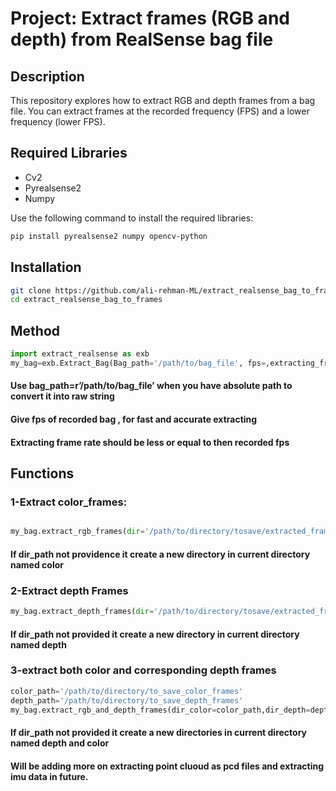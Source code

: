 # Project: Extract frames (RGB and depth) from RealSense bag file

## Description
This repository explores how to extract RGB and depth frames from a bag file. You can extract frames at the recorded frequency (FPS) and a lower frequency (lower FPS).

## Required Libraries
- Cv2
- Pyrealsense2
- Numpy

Use the following command to install the required libraries:

```bash
pip install pyrealsense2 numpy opencv-python
```

## Installation

```bash
git clone https://github.com/ali-rehman-ML/extract_realsense_bag_to_frames.git
cd extract_realsense_bag_to_frames
```

## Method

```python
import extract_realsense as exb
my_bag=exb.Extract_Bag(Bag_path='/path/to/bag_file', fps=,extracting_frame_rate=)
```
#### Use bag_path=r’/path/to/bag_file’ when you have absolute path to convert it into raw string
#### Give fps of recorded bag , for fast and accurate extracting
#### Extracting frame rate should be less or equal to then recorded fps


## Functions
### 1-Extract color_frames:
```python

my_bag.extract_rgb_frames(dir='/path/to/directory/tosave/extracted_frames')
```

#### If dir_path not providence it create a new directory in current directory named color



### 2-Extract depth Frames
```python
my_bag.extract_depth_frames(dir='/path/to/directory/tosave/extracted_frames')
```
#### If dir_path not provided it create a new directory in current directory named depth



### 3-extract both color and corresponding depth frames

```python
color_path='/path/to/directory/to_save_color_frames'
depth_path='/path/to/directory/to_save_depth_frames'
my_bag.extract_rgb_and_depth_frames(dir_color=color_path,dir_depth=depth_path)
```

#### If dir_path not provided it create a new directories in current directory named depth and color 



#### Will be adding more on extracting point cluoud as pcd files and extracting imu data in future.






